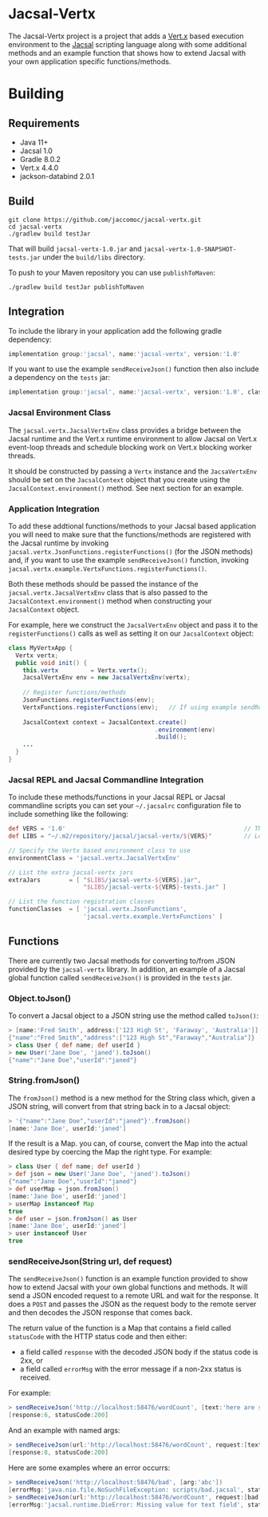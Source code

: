 # Jacsal-Vertx

The Jacsal-Vertx project is a project that adds a [Vert.x](https://vertx.io/) based execution environment
to the [Jacsal](https://github.com/jaccomoc/jacsal) scripting language along with some additional methods
and an example function that shows how to extend Jacsal with your own application specific functions/methods.

# Building

## Requirements

* Java 11+
* Jacsal 1.0
* Gradle 8.0.2
* Vert.x 4.4.0
* jackson-databind 2.0.1

## Build

```shell
git clone https://github.com/jaccomoc/jacsal-vertx.git
cd jacsal-vertx
./gradlew build testJar
```

That will build `jacsal-vertx-1.0.jar` and `jacsal-vertx-1.0-SNAPSHOT-tests.jar` under the `build/libs` directory.

To push to your Maven repository you can use `publishToMaven`:
```shell
./gradlew build testJar publishToMaven
```

## Integration

To include the library in your application add the following gradle dependency:
```groovy
implementation group:'jacsal', name:'jacsal-vertx', version:'1.0'
```

If you want to use the example `sendReceiveJson()` function then also include a dependency on the `tests` jar:
```groovy
implementation group:'jacsal', name:'jacsal-vertx', version:'1.0', classifier:'tests'
```

### Jacsal Environment Class

The `jacsal.vertx.JacsalVertxEnv` class provides a bridge between the Jacsal runtime and the Vert.x runtime
environment to allow Jacsal on Vert.x event-loop threads and schedule blocking work on Vert.x blocking worker
threads.

It should be constructed by passing a `Vertx` instance and the `JacsaVertxEnv` should be set on the `JacsalContext`
object that you create using the `JacsalContext.environment()` method.
See next section for an example.

### Application Integration

To add these addtional functions/methods to your Jacsal based application you will need to make sure that the
functions/methods are registered with the Jacsal runtime by invoking `jacsal.vertx.JsonFunctions.registerFunctions()`
(for the JSON methods) and, if you want to use the example `sendReceiveJson()` function, invoking
`jacsal.vertx.example.VertxFunctions.registerFunctions()`.

Both these methods should be passed the instance of the `jacsal.vertx.JacsalVertxEnv` class that is also passed to
the `JacsalContext.environment()` method when constructing your `JacsalContext` object.

For example, here we construct the `JacsalVertxEnv` object and pass it to the `registerFunctions()` calls as well
as setting it on our `JacsalContext` object:
```java
class MyVertxApp {
  Vertx vertx;
  public void init() {
    this.vertx         = Vertx.vertx();
    JacsalVertxEnv env = new JacsalVertxEnv(vertx);
    
    // Register functions/methods
    JsonFunctions.registerFunctions(env);
    VertxFunctions.registerFunctions(env);   // If using example sendReceiveJson() method
    
    JacsalContext context = JacsalContext.create()
                                         .environment(env)
                                         .build();
    ...
  }
}
```

### Jacsal REPL and Jacsal Commandline Integration

To include these methods/functions in your Jacsal REPL or Jacsal commandline scripts you can set your `~/.jacsalrc`
configuration file to include something like the following:

```groovy
def VERS = '1.0'                                                  // The jacsal-vertx version to use
def LIBS = "~/.m2/repository/jacsal/jacsal-vertx/${VERS}"         // Location of the jars

// Specify the Vertx based environment class to use
environmentClass = 'jacsal.vertx.JacsalVertxEnv'

// List the extra jacsal-vertx jars
extraJars        = [ "$LIBS/jacsal-vertx-${VERS}.jar",
                     "$LIBS/jacsal-vertx-${VERS}-tests.jar" ]

// List the function registration classes
functionClasses  = [ 'jacsal.vertx.JsonFunctions',
                     'jacsal.vertx.example.VertxFunctions' ]
```

## Functions

There are currently two Jacsal methods for converting to/from JSON provided by the `jacsal-vertx` library.
In addition, an example of a Jacsal global function called `sendReceiveJson()` is provided in the `tests` jar.

### Object.toJson()

To convert a Jacsal object to a JSON string use the method called `toJson()`:
```groovy
> [name:'Fred Smith', address:['123 High St', 'Faraway', 'Australia']].toJson()
{"name":"Fred Smith","address":["123 High St","Faraway","Australia"]}
> class User { def name; def userId }
> new User('Jane Doe', 'janed').toJson()
{"name":"Jane Doe","userId":"janed"}
```

### String.fromJson()

The `fromJson()` method is a new method for the String class which, given a JSON string, will convert from that
string back in to a Jacsal object:
```groovy
> '{"name":"Jane Doe","userId":"janed"}'.fromJson()
[name:'Jane Doe', userId:'janed']
```

If the result is a Map. you can, of course, convert the Map into the actual desired type by coercing the Map
the right type.
For example:
```groovy
> class User { def name; def userId }
> def json = new User('Jane Doe', 'janed').toJson()
{"name":"Jane Doe","userId":"janed"}
> def userMap = json.fromJson()
[name:'Jane Doe', userId:'janed']
> userMap instanceof Map
true
> def user = json.fromJson() as User
[name:'Jane Doe', userId:'janed']
> user instanceof User
true
```

### sendReceiveJson(String url, def request)

The `sendReceiveJson()` function is an example function provided to show how to extend Jacsal with your own
global functions and methods.
It will send a JSON encoded request to a remote URL and wait for the response.
It does a `POST` and passes the JSON as the request body to the remote server and then decodes the JSON response
that comes back.

The return value of the function is a Map that contains a field called `statusCode` with the HTTP status code
and then either:
* a field called `response` with the decoded JSON body if the status code is 2xx, or
* a field called `errorMsg` with the error message if a non-2xx status is received.

For example:
```groovy
> sendReceiveJson('http://localhost:58476/wordCount', [text:'here are some words to count'])
[response:6, statusCode:200]
```

And an example with named args:
```groovy
> sendReceiveJson(url:'http://localhost:58476/wordCount', request:[text:'here are some more words to be counted'])
[response:8, statusCode:200]
```

Here are some examples where an error occurrs:
```groovy
> sendReceiveJson('http://localhost:58476/bad', [arg:'abc'])
[errorMsg:'java.nio.file.NoSuchFileException: scripts/bad.jacsal', statusCode:404]
> sendReceiveJson(url:'http://localhost:58476/wordCount', request:[bad:'here are some more words to be counted'])
[errorMsg:'jacsal.runtime.DieError: Missing value for text field', statusCode:400]
```

